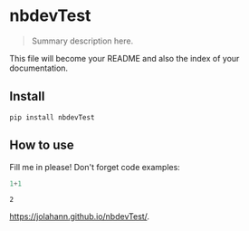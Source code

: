 # nbdevTest
> Summary description here.


This file will become your README and also the index of your documentation.

## Install

`pip install nbdevTest`

## How to use

Fill me in please! Don't forget code examples:

```python
1+1
```




    2


https://jolahann.github.io/nbdevTest/.
